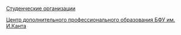 


[Студенческие организации](https://kantiana.ru/students/studencheskaya-zhizn/studencheskie-organizatsii/#)

[Центр дополнительного профессионального образования БФУ им. И.Канта](http://cdo.kantiana.ru/)
